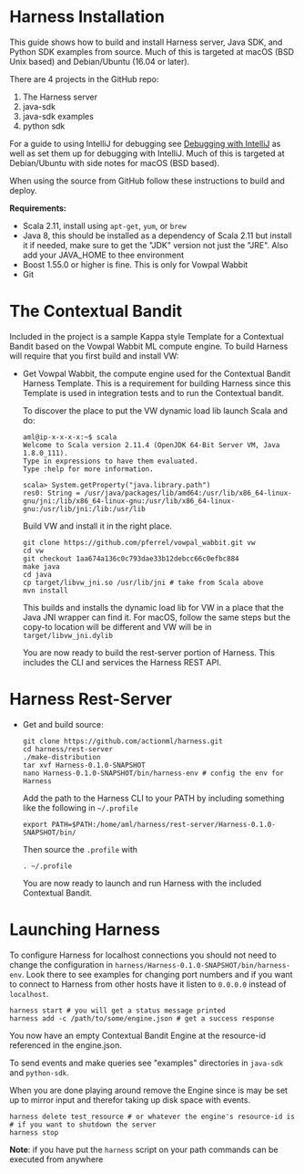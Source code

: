 # Harness Installation

This guide shows how to build and install Harness server, Java SDK, and Python SDK examples from source. Much of this is targeted at macOS (BSD Unix based) and Debian/Ubuntu (16.04 or later).

There are 4 projects in the GitHub repo:

 1. The Harness server 
 2. java-sdk 
 3. java-sdk examples 
 4. python sdk

For a guide to using IntelliJ for debugging see [Debugging with IntelliJ](debugging_with_intellij.md) as well as set them up for debugging with IntelliJ. Much of this is targeted at Debian/Ubuntu with side notes for macOS (BSD based).

When using the source from GitHub follow these instructions to build and deploy.

**Requirements:**

 - Scala 2.11, install using `apt-get`, `yum`, or `brew`
 - Java 8, this should be installed as a dependency of Scala 2.11 but install it if needed, make sure to get the "JDK" version not just the "JRE". Also add your JAVA_HOME to thee environment
 - Boost 1.55.0 or higher is fine. This is only for Vowpal Wabbit
 - Git

# The Contextual Bandit
 
Included in the project is a sample Kappa style Template for a Contextual Bandit based on the Vowpal Wabbit ML compute engine. To build Harness will require that you first build and install VW:

 - Get Vowpal Wabbit, the compute engine used for the Contextual Bandit Harness Template. This is a requirement for building Harness since this Template is used in integration tests and to run the Contextual bandit.
    
    To discover the place to put the VW dynamic load lib launch Scala and do:
    
    ```
    aml@ip-x-x-x-x:~$ scala
    Welcome to Scala version 2.11.4 (OpenJDK 64-Bit Server VM, Java 1.8.0_111).
    Type in expressions to have them evaluated.
    Type :help for more information.
    
    scala> System.getProperty("java.library.path")
    res0: String = /usr/java/packages/lib/amd64:/usr/lib/x86_64-linux-gnu/jni:/lib/x86_64-linux-gnu:/usr/lib/x86_64-linux-gnu:/usr/lib/jni:/lib:/usr/lib
    ```
    
    Build VW and install it in the right place.
    
    ```
    git clone https://github.com/pferrel/vowpal_wabbit.git vw
    cd vw
    git checkout 1aa674a136c0c793dae33b12debcc66c0efbc884
    make java
    cd java
    cp target/libvw_jni.so /usr/lib/jni # take from Scala above
    mvn install
    ```
    
    This builds and installs the dynamic load lib for VW in a place that the Java JNI wrapper can find it. For macOS, follow the same steps but the copy-to location will be different and VW will be in `target/libvw_jni.dylib` 

    You are now ready to build the rest-server portion of Harness. This includes the CLI and services the Harness REST API.

# Harness Rest-Server

 - Get and build source:
 
    ```
    git clone https://github.com/actionml/harness.git
    cd harness/rest-server
    ./make-distribution
    tar xvf Harness-0.1.0-SNAPSHOT
    nano Harness-0.1.0-SNAPSHOT/bin/harness-env # config the env for Harness
    ```

    Add the path to the Harness CLI to your PATH by including something like the following in `~/.profile`
    
    ```
    export PATH=$PATH:/home/aml/harness/rest-server/Harness-0.1.0-SNAPSHOT/bin/
    ```
    
    Then source the `.profile` with 
    
    ```
    . ~/.profile
    ```

    You are now ready to launch and run Harness with the included Contextual Bandit.

# Launching Harness  

To configure Harness for localhost connections you should not need to change the configuration in `harness/Harness-0.1.0-SNAPSHOT/bin/harness-env`. Look there to see examples for changing port numbers and if you want to connect to Harness from other hosts have it listen to `0.0.0.0` instead of `localhost`.

```
harness start # you will get a status message printed
harness add -c /path/to/some/engine.json # get a success response
```

You now have an empty Contextual Bandit Engine at the resource-id referenced in the engine.json.

To send events and make queries see "examples" directories in `java-sdk` and `python-sdk`.

When you are done playing around remove the Engine since is may be set up to mirror input and therefor taking up disk space with events.

```
harness delete test_resource # or whatever the engine's resource-id is
# if you want to shutdown the server
harness stop
```

**Note**: if you have put the `harness` script on your path commands can be executed from anywhere

